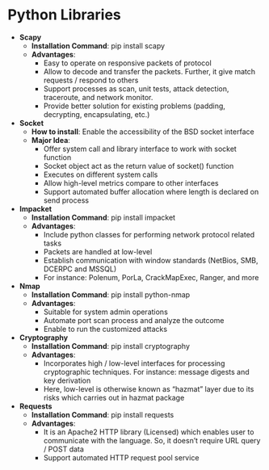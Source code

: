 # Python Libraries

- **Scapy**
    - **Installation Command**: pip install scapy
    - **Advantages**:
        - Easy to operate on responsive packets of protocol
        - Allow to decode and transfer the packets. Further, it give match requests / respond to others
        - Support processes as scan, unit tests, attack detection, traceroute, and network monitor.
        - Provide better solution for existing problems (padding, decrypting, encapsulating, etc.)
- **Socket**
    - **How to install**: Enable the accessibility of the BSD socket interface
    - **Major Idea**:
        - Offer system call and library interface to work with socket function
        - Socket object act as the return value of socket() function
        - Executes on different system calls
        - Allow high-level metrics compare to other interfaces
        - Support automated buffer allocation where length is declared on send process
- **Impacket**
    - **Installation Command**: pip install impacket
    - **Advantages**:
        - Include python classes for performing network protocol related tasks
        - Packets are handled at low-level
        - Establish communication with window standards (NetBios, SMB, DCERPC and MSSQL)
        - For instance: Polenum, PorLa, CrackMapExec, Ranger, and more
- **Nmap**
    - **Installation Command**: pip install python-nmap
    - **Advantages**:
        - Suitable for system admin operations
        - Automate port scan process and analyze the outcome
        - Enable to run the customized attacks
- **Cryptography**
    - **Installation Command**: pip install cryptography
    - **Advantages**:
        - Incorporates high / low-level interfaces for processing cryptographic techniques.
        For instance: message digests and key derivation
        - Here, low-level is otherwise known as “hazmat” layer due to its risks which carries out in hazmat package
- **Requests**
    - **Installation Command**: pip install requests
    - **Advantages**:
        - It is an Apache2 HTTP library (Licensed) which enables user to communicate with the language. So, it doesn’t require URL query / POST data
        - Support automated HTTP request pool service
